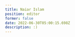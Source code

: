 ```yaml
---
title: Naiar Islam
position: editor
former: false
date: 2022-06-30T05:00:15.698Z
description: :)
---
```

